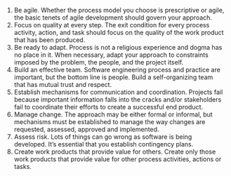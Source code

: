 1. Be agile. Whether the process model you choose is prescriptive or agile, the basic tenets of agile development should govern your approach.
2. Focus on quality at every step. The exit condition for every process activity, action, and task should focus on the quality of the work product that has been produced.
3. Be ready to adapt. Process is not a religious experience and dogma has no place in it. When necessary, adapt your approach to constraints imposed by the problem, the people, and the project itself.
4. Build an effective team. Software engineering process and practice are important, but the bottom line is people. Build a self-organizing team that has mutual trust and respect.
5. Establish mechanisms for communication and coordination. Projects fail because important information falls into the cracks and/or stakeholders fail to coordinate their efforts to create a successful end product.
6. Manage change. The approach may be either formal or informal, but mechanisms must be established to manage the way changes are requested, assessed, approved and implemented.
7. Assess risk. Lots of things can go wrong as software is being developed. It’s essential that you establish contingency plans.
8. Create work products that provide value for others. Create only those work products that provide value for other process activities, actions or tasks.